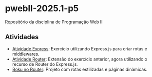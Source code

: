 # pwebII-2025.1-p5

Repositório da disciplina de Programação Web II

## Atividades

- [Atividade Express](./atividade-express/): Exercício utilizando Express.js para criar rotas e middlewares.
- [Atividade Router](./atividade-router/): Extensão do exercício anterior, agora utilizando o recurso de Router do Express.js.
- [Boku no Router](./boku-no-router/): Projeto com rotas estilizadas e páginas dinâmicas.
